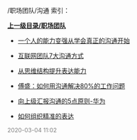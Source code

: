 /职场团队/沟通 索引：


**[上一级目录/职场团队](/职场团队/index.md)**

- [一个人的能力变强从学会真正的沟通开始](/职场团队/沟通/一个人的能力变强从学会真正的沟通开始.md)

- [互联网团队7大沟通方式](/职场团队/沟通/互联网团队7大沟通方式.md)

- [从思维结构提升表达能力](/职场团队/沟通/从思维结构提升表达能力.md)

- [傅盛：如何用沟通解决80%的工作问题](/职场团队/沟通/傅盛：如何用沟通解决80%的工作问题.md)

- [向上级汇报沟通的5点原则-华为](/职场团队/沟通/向上级汇报沟通的5点原则-华为.md)

- [如何组织精准的表达](/职场团队/沟通/如何组织精准的表达.md)


<font size=2 color='grey'> 2020-03-04 11:02 </font>